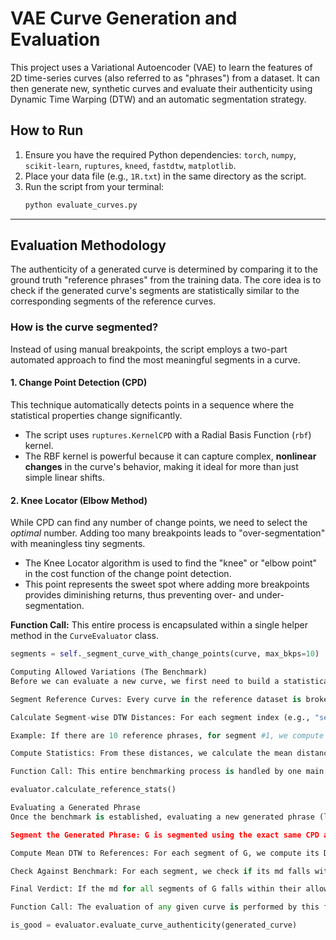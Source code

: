# VAE Curve Generation and Evaluation

This project uses a Variational Autoencoder (VAE) to learn the features of 2D time-series curves (also referred to as "phrases") from a dataset. It can then generate new, synthetic curves and evaluate their authenticity using Dynamic Time Warping (DTW) and an automatic segmentation strategy.

## How to Run

1.  Ensure you have the required Python dependencies: `torch`, `numpy`, `scikit-learn`, `ruptures`, `kneed`, `fastdtw`, `matplotlib`.
2.  Place your data file (e.g., `1R.txt`) in the same directory as the script.
3.  Run the script from your terminal:
    ```bash
    python evaluate_curves.py
    ```

---

## Evaluation Methodology

The authenticity of a generated curve is determined by comparing it to the ground truth "reference phrases" from the training data. The core idea is to check if the generated curve's segments are statistically similar to the corresponding segments of the reference curves.

### How is the curve segmented?

Instead of using manual breakpoints, the script employs a two-part automated approach to find the most meaningful segments in a curve.

#### 1. Change Point Detection (CPD)
This technique automatically detects points in a sequence where the statistical properties change significantly.
- The script uses `ruptures.KernelCPD` with a Radial Basis Function (`rbf`) kernel.
- The RBF kernel is powerful because it can capture complex, **nonlinear changes** in the curve's behavior, making it ideal for more than just simple linear shifts.

#### 2. Knee Locator (Elbow Method)
While CPD can find any number of change points, we need to select the *optimal* number. Adding too many breakpoints leads to "over-segmentation" with meaningless tiny segments.
- The Knee Locator algorithm is used to find the "knee" or "elbow point" in the cost function of the change point detection.
- This point represents the sweet spot where adding more breakpoints provides diminishing returns, thus preventing over- and under-segmentation.

**Function Call:** This entire process is encapsulated within a single helper method in the `CurveEvaluator` class.
```python
segments = self._segment_curve_with_change_points(curve, max_bkps=10)

Computing Allowed Variations (The Benchmark)
Before we can evaluate a new curve, we first need to build a statistical benchmark from the reference phrases.

Segment Reference Curves: Every curve in the reference dataset is broken into segments using the Change Point Detection and Knee Locator method described above. This ensures all reference curves are segmented consistently.

Calculate Segment-wise DTW Distances: For each segment index (e.g., "segment 1", "segment 2", etc.), we calculate the DTW distance between every possible pair of corresponding segments from the reference phrases.

Example: If there are 10 reference phrases, for segment #1, we compute the DTW distance between phrase 1's segment #1 and phrase 2's segment #1, phrase 1 and phrase 3, and so on, for a total of (10 * 9) / 2 = 45 unique distances.

Compute Statistics: From these distances, we calculate the mean distance and the variance for each segment group. This gives us a statistical profile of what a "normal" segment looks like.

Function Call: This entire benchmarking process is handled by one main function.

evaluator.calculate_reference_stats()

Evaluating a Generated Phrase
Once the benchmark is established, evaluating a new generated phrase (let's call it G) is straightforward.

Segment the Generated Phrase: G is segmented using the exact same CPD and Knee Locator approach.

Compute Mean DTW to References: For each segment of G, we compute its DTW distance to the corresponding segment of all the reference phrases. We then take the average of these distances to get a single mean distance (md).

Check Against Benchmark: For each segment, we check if its md falls within the allowed statistical range (e.g., within 2 standard deviations of the reference mean) calculated earlier.

Final Verdict: If the md for all segments of G falls within their allowed ranges, the phrase G is considered a good candidate. If even one segment falls outside the range, it is flagged as not a good candidate.

Function Call: The evaluation of any given curve is performed by this function.

is_good = evaluator.evaluate_curve_authenticity(generated_curve)
